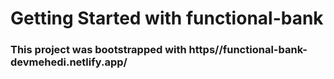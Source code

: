 ﻿
# Getting Started with functional-bank

### This project was bootstrapped with https//functional-bank-devmehedi.netlify.app/
